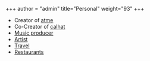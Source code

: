 +++
author = "admin"
title="Personal"
weight="93"
+++

* Creator of [<u>atme</u>](/atme/)
* Co-Creator of [<u>calhat</u>](/calhat/)
* [<u>Music producer</u>](/music/)</u>
* [<u>Artist</u>](/art/)
* [<u>Travel</u>](/travel/)
* [<u>Restaurants</u>](/food/)

<!---
# * Creator of [<u>Shoober</u>](/shoober/)
-->
